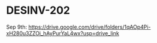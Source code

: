 # DESINV-202
Sep 9th: https://drive.google.com/drive/folders/1qAOp4Pi-xH280u3ZZOi_hAyPurYaL4wx?usp=drive_link
